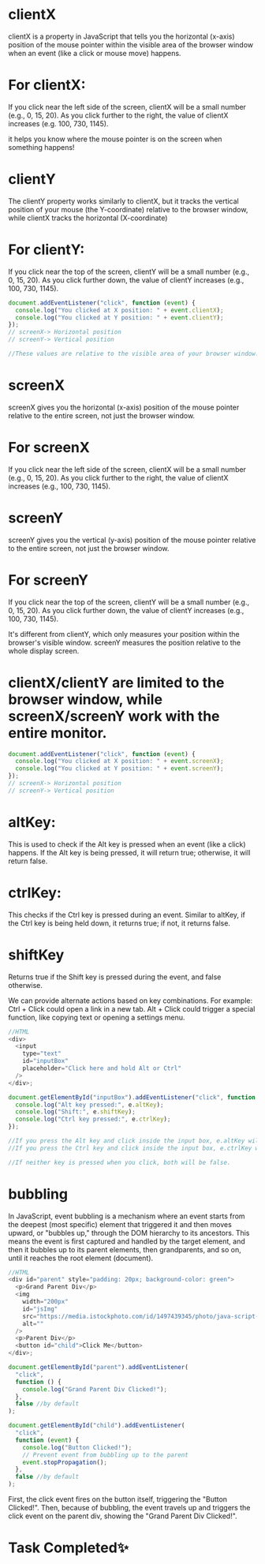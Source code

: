 # clientX

clientX is a property in JavaScript that tells you the horizontal (x-axis) position of the mouse pointer within the visible area of the browser window when an event (like a click or mouse move) happens.

# For clientX:

If you click near the left side of the screen, clientX will be a small number (e.g., 0, 15, 20).
As you click further to the right, the value of clientX increases (e.g. 100, 730, 1145).

it helps you know where the mouse pointer is on the screen when something happens!

# clientY

The clientY property works similarly to clientX, but it tracks the vertical position of your mouse (the Y-coordinate) relative to the browser window, while clientX tracks the horizontal (X-coordinate)

# For clientY:

If you click near the top of the screen, clientY will be a small number (e.g., 0, 15, 20).
As you click further down, the value of clientY increases (e.g., 100, 730, 1145).

```javascript
document.addEventListener("click", function (event) {
  console.log("You clicked at X position: " + event.clientX);
  console.log("You clicked at Y position: " + event.clientY);
});
// screenX-> Horizontal position
// screenY-> Vertical position

//These values are relative to the visible area of your browser window. So if you resize the window or scroll, the numbers will adjust based on where you clicked inside that visible window
```

# screenX

screenX gives you the horizontal (x-axis) position of the mouse pointer relative to the entire screen, not just the browser window.

# For screenX

If you click near the left side of the screen, clientX will be a small number (e.g., 0, 15, 20).
As you click further to the right, the value of clientX increases (e.g., 100, 730, 1145).

# screenY

screenY gives you the vertical (y-axis) position of the mouse pointer relative to the entire screen, not just the browser window.

# For screenY

If you click near the top of the screen, clientY will be a small number (e.g., 0, 15, 20).
As you click further down, the value of clientY increases (e.g., 100, 730, 1145).

It's different from clientY, which only measures your position within the browser's visible window. screenY measures the position relative to the whole display screen.

# clientX/clientY are limited to the browser window, while screenX/screenY work with the entire monitor.

```javascript
document.addEventListener("click", function (event) {
  console.log("You clicked at X position: " + event.screenX);
  console.log("You clicked at Y position: " + event.screenY);
});
// screenX-> Horizontal position
// screenY-> Vertical position
```

# altKey:

This is used to check if the Alt key is pressed when an event (like a click) happens. If the Alt key is being pressed, it will return true; otherwise, it will return false.

# ctrlKey:

This checks if the Ctrl key is pressed during an event. Similar to altKey, if the Ctrl key is being held down, it returns true; if not, it returns false.

# shiftKey

Returns true if the Shift key is pressed during the event, and false otherwise.

We can provide alternate actions based on key combinations. For example:
Ctrl + Click could open a link in a new tab.
Alt + Click could trigger a special function, like copying text or opening a settings menu.

```javascript
//HTML
<div>
  <input
    type="text"
    id="inputBox"
    placeholder="Click here and hold Alt or Ctrl"
  />
</div>;

document.getElementById("inputBox").addEventListener("click", function (e) {
  console.log("Alt key pressed:", e.altKey);
  console.log("Shift:", e.shiftKey);
  console.log("Ctrl key pressed:", e.ctrlKey);
});

//If you press the Alt key and click inside the input box, e.altKey will be true.
//If you press the Ctrl key and click inside the input box, e.ctrlKey will be true.

//If neither key is pressed when you click, both will be false.
```

# bubbling

In JavaScript, event bubbling is a mechanism where an event starts from the deepest (most specific) element that triggered it and then moves upward, or "bubbles up," through the DOM hierarchy to its ancestors. This means the event is first captured and handled by the target element, and then it bubbles up to its parent elements, then grandparents, and so on, until it reaches the root element (document).

```javascript
//HTML
<div id="parent" style="padding: 20px; background-color: green">
  <p>Grand Parent Div</p>
  <img
    width="200px"
    id="jsImg"
    src="https://media.istockphoto.com/id/1497439345/photo/java-script-source-code-on-the-screen.jpg?s=612x612&w=0&k=20&c=jZ9EC1JeE_ssWIWojtHVs2lVP1JWVoVaNLLBGfIHs1g="
    alt=""
  />
  <p>Parent Div</p>
  <button id="child">Click Me</button>
</div>;

document.getElementById("parent").addEventListener(
  "click",
  function () {
    console.log("Grand Parent Div Clicked!");
  },
  false //by default
);

document.getElementById("child").addEventListener(
  "click",
  function (event) {
    console.log("Button Clicked!");
    // Prevent event from bubbling up to the parent
    event.stopPropagation();
  },
  false //by default
);
```

First, the click event fires on the button itself, triggering the "Button Clicked!".
Then, because of bubbling, the event travels up and triggers the click event on the parent div, showing the "Grand Parent Div Clicked!".

# Task Completed✨
